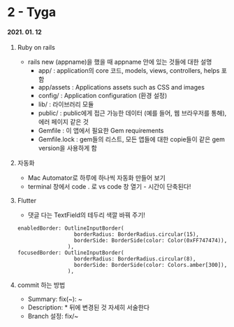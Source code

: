 2 - Tyga
========
#### 2021. 01. 12

1. Ruby on rails
    - rails new (appname)을 했을 때 appname 안에 있는 것들에 대한 설명
        - app/ : application의 core 코드, models, views, controllers, helps 포함
        - app/assets : Applications assets such as CSS and images
        - config/ : Application configuration (환경 설정)
        - lib/ : 라이브러리 모듈
        - public/ : public에게 접근 가능한 데이터 (예를 들어, 웹 브라우저를 통해), 에러 페이지 같은 것
        - Gemfile : 이 앱에서 필요한 Gem requirements
        - Gemfile.lock : gem들의 리스트, 모든 앱들에 대한 copie들이 같은 gem version을 사용하게 함

2. 자동화
    - Mac Automator로 하루에 하나씩 자동화 만들어 보기
    - terminal 창에서 code . 로 vs code 창 열기 - 시간이 단축된다!

3. Flutter
    - 댓글 다는 TextField의 테두리 색깔 바꿔 주기!
    ~~~
    enabledBorder: OutlineInputBorder(
                      borderRadius: BorderRadius.circular(15),
                      borderSide: BorderSide(color: Color(0xFF747474)),
                    ),
    focusedBorder: OutlineInputBorder(
                      borderRadius: BorderRadius.circular(8),
                      borderSide: BorderSide(color: Colors.amber[300]),
                    ),
    ~~~               
    
4. commit 하는 방법
    - Summary: fix(~): ~
    - Description: * 뒤에 변경된 것 자세히 서술한다
    - Branch 설정: fix/~
